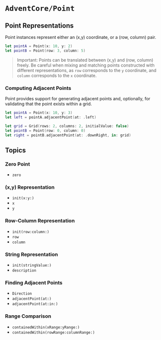 # ``AdventCore/Point``

## Point Representations
Point instances represent either an (x,y) coordinate, or a (row, column) pair.

```swift
let pointA = Point(x: 10, y: 2)
let pointB = Point(row: 3, column: 5)
```

> Important: Points can be translated between (x,y) and (row, column) freely. Be careful when mixing and matching points constructed with different representations, as ``row`` corresponds to the ``y`` coordinate, and ``column`` corresponds to the ``x`` coordinate.

### Computing Adjacent Points
Point provides support for generating adjacent points and, optionally, for validating that the point exists within a grid.

```swift
let pointA = Point(x: 10, y: 3)
let left = pointA.adjacentPoint(at: .left)

let grid = Grid(rows: 2, columns: 2, initialValue: false)
let pointB = Point(row: 0, column: 0)
let right = pointB.adjacentPoint(at: .downRight, in: grid)
```

## Topics

### Zero Point
- ``zero``

### (x,y) Representation
- ``init(x:y:)``
- ``x``
- ``y``

### Row-Column Representation
- ``init(row:column:)``
- ``row``
- ``column``

### String Representation
- ``init(stringValue:)``
- ``description``

### Finding Adjacent Points
- ``Direction``
- ``adjacentPoint(at:)``
- ``adjacentPoint(at:in:)``

### Range Comparison
- ``containedWithin(xRange:yRange:)``
- ``containedWithin(rowRange:columnRange:)``

